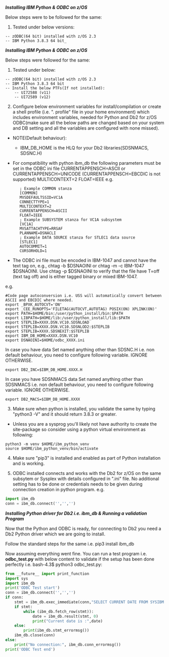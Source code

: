 **_Installing IBM Python &amp; ODBC on z/OS_**

Below steps were to be followed for the same:

1. Tested under below versions:
```
-- zODBC(64 bit) installed with z/OS 2.3
-- IBM Python 3.8.3 64 bit_
```

**_Installing IBM Python & ODBC on z/OS_**

Below steps were followed for the same:

1. Tested under below:
```
-- zODBC(64 bit) installed with z/OS 2.3
-- IBM Python 3.8.3 64 bit
-- Install the below PTFs(If not installed):
    -- UI72588 (v11)
    -- UI72589 (v12)
```

2. Configure below environment variables for install/compilation or create a shell profile (i.e. &quot;. profile&quot; file in your home environment) which includes environment variables, needed for Python and Db2 for z/OS ODBC(make sure all the below paths are changed based on your system and DB setting and all the variables are configured with none missed).

- NOTE(Default behaviour): 
	- IBM_DB_HOME is the HLQ for your Db2 libraries(SDSNMACS, SDSNC.H)
   
 - For compatibility with python ibm_db the following parameters must be set in the ODBC ini file
   CURRENTAPPENSCH=ASCII or CURRENTAPPENSCH=UNICODE (CURRENTAPPENSCH=EBCDIC is not supported)
   MULTICONTEXT=2
   FLOAT=IEEE
   e.g.
     ```; This is a comment line...
        ; Example COMMON stanza
        [COMMON]
        MVSDEFAULTSSID=VC1A
        CONNECTTYPE=1
        MULTICONTEXT=2
        CURRENTAPPENSCH=ASCII
        FLOAT=IEEE
        ; Example SUBSYSTEM stanza for VC1A subsystem
        [VC1A]
        MVSATTACHTYPE=RRSAF
        PLANNAME=DSNACLI
        ; Example DATA SOURCE stanza for STLEC1 data source
        [STLEC1]
        AUTOCOMMIT=1
        CURSORHOLD=1
     ```
 - The ODBC ini file must be encoded in IBM-1047 and cannot have the text tag on, e.g.,
   chtag -b $DSNAOINI or chtag -m -c IBM-1047 $DSNAOINI.
   Use chtag -p $DSNAOINI to verify that the file have T=off (text tag off) and is either tagged binary or mixed IBM-1047.

e.g.

```shell
#Code page autoconversion i.e. USS will automatically convert between ASCII and EBCDIC where needed.
export _BPXK_AUTOCVT='ON'
export _CEE_RUNOPTS='FILETAG(AUTOCVT,AUTOTAG) POSIX(ON) XPLINK(ON)'
export PATH=$HOME/bin:/user/python_install/bin:$PATH
export LIBPATH=$HOME/lib:/user/python_install/lib:$PATH
export STEPLIB=XXXX.DSN.VC10.SDSNLOAD
export STEPLIB=XXXX.DSN.VC10.SDSNLOD2:$STEPLIB
export STEPLIB=XXXX.SDSNEXIT:$STEPLIB
export IBM_DB_HOME=XXXX.DSN.VC10
export DSNAOINI=$HOME/odbc_XXXX.ini
```

In case you have data Set named anything other than SDSNC.H i.e. non default behaviour, you need to configure following variable. IGNORE OTHERWISE.
```shell
export DB2_INC=$IBM_DB_HOME.XXXX.H
```

In case you have SDSNMACS data Set named anything other than SDSNMACS i.e. non default behaviour, you need to configure following variable. IGNORE OTHERWISE.
```shell
export DB2_MACS=$IBM_DB_HOME.XXXX
```

3. Make sure when python is installed, you validate the same by typing &quot;python3 -V&quot; and it should return 3.8.3 or greater.
- Unless you are a sysprog you'll likely not have authority to create the site-package so consider using a python virtual environment as following:
```
python3 -m venv $HOME/ibm_python_venv
source $HOME/ibm_python_venv/bin/activate
```

4. Make sure &quot;pip3&quot; is installed and enabled as part of Python installation and is working.

5. ODBC installed connects and works with the Db2 for z/OS on the same subsytem or Sysplex with details configured in &quot;.ini&quot; file. No additional setting has to be done or credentials needs to be given during connection creation in python program. e.g.

```python
import ibm_db
conn = ibm_db.connect('','','')
```

**_Installing Python driver for Db2 i.e. ibm\_db &amp; Running a validation Program_**

Now that the Python and ODBC is ready, for connecting to Db2 you need a Db2 Python driver which we are going to install.

Follow the standard steps for the same i.e. pip3 install ibm_db

Now assuming everything went fine. You can run a test program i.e. **odbc\_test.py** with below content to validate if the setup has been done perfectly i.e. bash-4.3$ python3 odbc\_test.py:

```python
from __future__ import print_function
import sys
import ibm_db
print('ODBC Test start')
conn = ibm_db.connect('','','')
if conn:
    stmt = ibm_db.exec_immediate(conn,"SELECT CURRENT DATE FROM SYSIBM.SYSDUMMY1")
    if stmt:
        while (ibm_db.fetch_row(stmt)):
            date = ibm_db.result(stmt, 0)
            print("Current date is :",date)
    else:
        print(ibm_db.stmt_errormsg())
    ibm_db.close(conn)
else:
    print("No connection:", ibm_db.conn_errormsg())
print('ODBC Test end')
```
